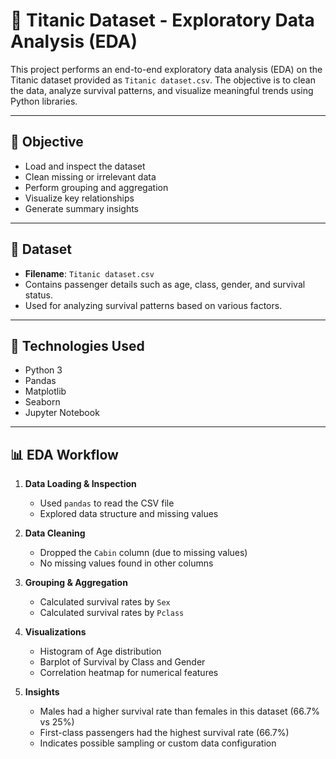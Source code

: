 # 🚢 Titanic Dataset - Exploratory Data Analysis (EDA)

This project performs an end-to-end exploratory data analysis (EDA) on the Titanic dataset provided as `Titanic dataset.csv`. The objective is to clean the data, analyze survival patterns, and visualize meaningful trends using Python libraries.

---

## 📌 Objective

- Load and inspect the dataset
- Clean missing or irrelevant data
- Perform grouping and aggregation
- Visualize key relationships
- Generate summary insights

---

## 📂 Dataset

- **Filename**: `Titanic dataset.csv`
- Contains passenger details such as age, class, gender, and survival status.
- Used for analyzing survival patterns based on various factors.

---

## 🧪 Technologies Used

- Python 3
- Pandas
- Matplotlib
- Seaborn
- Jupyter Notebook

---

## 📊 EDA Workflow

1. **Data Loading & Inspection**
   - Used `pandas` to read the CSV file
   - Explored data structure and missing values

2. **Data Cleaning**
   - Dropped the `Cabin` column (due to missing values)
   - No missing values found in other columns

3. **Grouping & Aggregation**
   - Calculated survival rates by `Sex`
   - Calculated survival rates by `Pclass`

4. **Visualizations**
   - Histogram of Age distribution
   - Barplot of Survival by Class and Gender
   - Correlation heatmap for numerical features

5. **Insights**
   - Males had a higher survival rate than females in this dataset (66.7% vs 25%)
   - First-class passengers had the highest survival rate (66.7%)
   - Indicates possible sampling or custom data configuration




